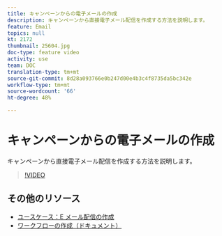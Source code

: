 ```yaml
---
title: キャンペーンからの電子メールの作成
description: キャンペーンから直接電子メール配信を作成する方法を説明します。
feature: Email
topics: null
kt: 2172
thumbnail: 25604.jpg
doc-type: feature video
activity: use
team: DOC
translation-type: tm+mt
source-git-commit: 8d28a093766e0b247d00e4b3c4f8735da5bc342e
workflow-type: tm+mt
source-wordcount: '66'
ht-degree: 48%

---
```



# キャンペーンからの電子メールの作成

キャンペーンから直接電子メール配信を作成する方法を説明します。

>[!VIDEO](https://video.tv.adobe.com/v/25604?quality=12)

## その他のリソース

* [ユースケース：E メール配信の作成](https://docs.adobe.com/content/help/ja-JP/campaign-classic/using/designing-content/editing-html-content/use-case--creating-an-email-delivery.html)
* [ワークフローの作成（ドキュメント）](https://docs.adobe.com/content/help/ja-JP/campaign-classic/using/automating-with-workflows/general-operation/building-a-workflow.html)
